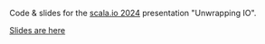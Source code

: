 Code & slides for the [scala.io 2024](https://scala.io) presentation "Unwrapping IO".

[Slides are here](https://adamw.github.io/unwrapping-io/)
